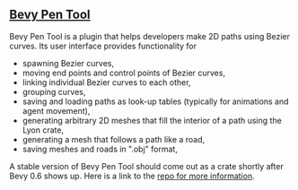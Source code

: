 ## [Bevy Pen Tool](https://github.com/eliotbo/bevy_pen_tool)

Bevy Pen Tool is a plugin that helps developers make 2D paths using
Bezier curves. Its user interface provides functionality for

- spawning Bezier curves,
- moving end points and control points of Bezier curves,
- linking individual Bezier curves to each other,
- grouping curves,
- saving and loading paths as look-up tables 
    (typically for animations and agent movement),
- generating arbitrary 2D meshes that fill the interior of a path 
    using the Lyon crate,
- generating a mesh that follows a path like a road,
- saving meshes and roads in ".obj" format,

A stable version of Bevy Pen Tool should come out as a crate shortly after Bevy 0.6 shows up.
Here is a link to the [repo for more information](https://github.com/eliotbo/bevy_pen_tool).
